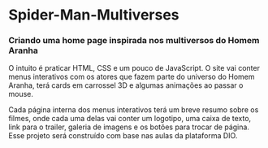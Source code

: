 # Spider-Man-Multiverses
### Criando uma home page inspirada nos multiversos do Homem Aranha 

O intuito é praticar HTML, CSS e um pouco de JavaScript. O site vai conter menus interativos com os atores que fazem parte do universo do Homem Aranha, terá cards em carrossel 3D e algumas animações ao passar o mouse.
<br>

Cada página interna dos menus interativos terá um breve resumo sobre os filmes, onde cada uma delas vai conter um logotipo, uma caixa de texto, link para o trailer, galeria de imagens e os botões para trocar de página. Esse projeto será construído com base nas aulas da plataforma DIO.
